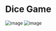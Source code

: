 # Dice Game
 ![image](https://user-images.githubusercontent.com/43706077/133413192-a04adafc-b883-4b7b-87fc-e24ee4ea8fbe.png)
![image](https://user-images.githubusercontent.com/43706077/133413298-e51981fe-77f5-4ac7-b318-38d685005137.png)

